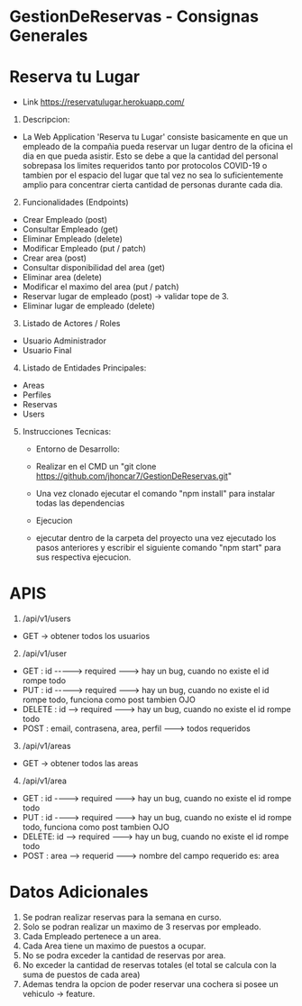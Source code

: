 # GestionDeReservas - Consignas Generales

# Reserva tu Lugar
- Link https://reservatulugar.herokuapp.com/

1. Descripcion:
- La Web Application 'Reserva tu Lugar' consiste basicamente en que un empleado de la compañia
pueda reservar un lugar dentro de la oficina el dia en que pueda asistir. Esto se debe a que la cantidad del personal sobrepasa los limites requeridos tanto por protocolos COVID-19 o tambien por el espacio del lugar que tal vez no sea lo suficientemente amplio para concentrar cierta cantidad de personas durante cada dia.

2. Funcionalidades (Endpoints)
- Crear Empleado (post)
- Consultar Empleado (get)
- Eliminar Empleado (delete)
- Modificar Empleado (put / patch)
- Crear area (post)
- Consultar disponibilidad del area (get)
- Eliminar area (delete)
- Modificar el maximo del area (put / patch)
- Reservar lugar de empleado (post) -> validar tope de 3.
- Eliminar lugar de empleado (delete)

3. Listado de Actores / Roles
- Usuario Administrador
- Usuario Final

4. Listado de Entidades Principales:
- Areas
- Perfiles
- Reservas
- Users

5. Instrucciones Tecnicas:
    - Entorno de Desarrollo:
    - Realizar en el CMD un "git clone https://github.com/jhoncar7/GestionDeReservas.git"
    - Una vez clonado ejecutar el comando "npm install" para instalar todas las dependencias

    - Ejecucion
    - ejecutar dentro de la carpeta del proyecto una vez ejecutado los pasos anteriores y escribir el siguiente comando "npm start" para sus respectiva ejecucion.

# APIS

1. /api/v1/users
- GET -> obtener todos los usuarios


2. /api/v1/user
- GET : id -----> required   ---> hay un bug, cuando no existe el id rompe todo
- PUT : id -----> required   ---> hay un bug, cuando no existe el id rompe todo, funciona como post tambien OJO
- DELETE : id --> required   ---> hay un bug, cuando no existe el id rompe todo
- POST : email, contrasena, area, perfil ---> todos requeridos

3. /api/v1/areas
- GET -> obtener todos las areas

4. /api/v1/area
- GET : id ----> required   --->  hay un bug, cuando no existe el id rompe todo
- PUT : id ----> required   --->  hay un bug, cuando no existe el id rompe todo, funciona como post tambien OJO
- DELETE: id --> required   --->  hay un bug, cuando no existe el id rompe todo
- POST : area --> requerid ---> nombre del campo requerido es: area


# Datos Adicionales
1. Se podran realizar reservas para la semana en curso.
2. Solo se podran realizar un maximo de 3 reservas por empleado.
3. Cada Empleado pertenece a un area.
4. Cada Area tiene un maximo de puestos a ocupar.
5. No se podra exceder la cantidad de reservas por area.
6. No exceder la cantidad de reservas totales (el total se calcula con la suma de puestos de cada area)
7. Ademas tendra la opcion de poder reservar una cochera si posee un vehiculo -> feature.